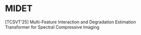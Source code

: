 # MIDET
[TCSVT’25] Multi-Feature Interaction and Degradation Estimation Transformer for Spectral Compressive Imaging
